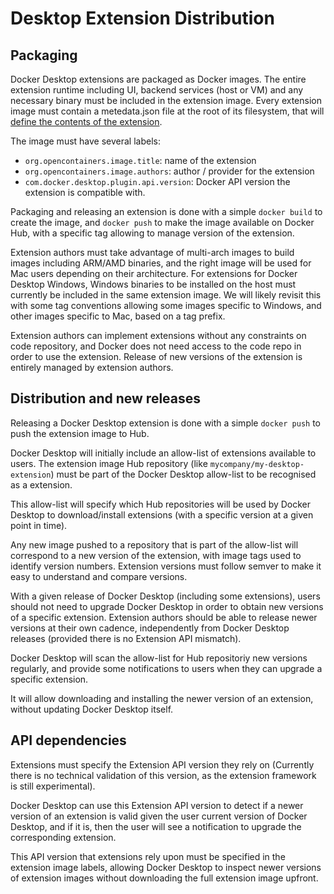 # Desktop Extension Distribution

## Packaging

Docker Desktop extensions are packaged as Docker images. The entire extension runtime including UI, backend services (host or VM) and any necessary binary must be included in the extension image.
Every extension image must contain a metedata.json file at the root of its filesystem, that will [define the contents of the extension](METADATA.md).

The image must have several labels:

- `org.opencontainers.image.title`: name of the extension
- `org.opencontainers.image.authors`: author / provider for the extension
- `com.docker.desktop.plugin.api.version`: Docker API version the extension is compatible with.

Packaging and releasing an extension is done with a simple `docker build` to create the image, and `docker push` to make the image available on Docker Hub, with a specific tag allowing to manage version of the extension.

Extension authors must take advantage of multi-arch images to build images including ARM/AMD binaries, and the right image will be used for Mac users depending on their architecture.
For extensions for Docker Desktop Windows, Windows binaries to be installed on the host must currently be included in the same extension image. We will likely revisit this with some tag conventions allowing some images specific to Windows, and other images specific to Mac, based on a tag prefix.

Extension authors can implement extensions without any constraints on code repository, and Docker does not need access to the code repo in order to use the extension. Release of new versions of the extension is entirely managed by extension authors.

## Distribution and new releases

Releasing a Docker Desktop extension is done with a simple `docker push` to push the extension image to Hub.

Docker Desktop will initially include an allow-list of extensions available to users. The extension image Hub repository (like `mycompany/my-desktop-extension`) must be part of the Docker Desktop allow-list to be recognised as a extension.

This allow-list will specify which Hub repositories will be used by Docker Desktop to download/install extensions (with a specific version at a given point in time).

Any new image pushed to a repository that is part of the allow-list will correspond to a new version of the extension, with image tags used to identify version numbers. Extension versions must follow semver to make it easy to understand and compare versions.

With a given release of Docker Desktop (including some extensions), users should not need to upgrade Docker Desktop in order to obtain new versions of a specific extension. Extension authors should be able to release newer versions at their own cadence, independently from Docker Desktop releases (provided there is no Extension API mismatch).

Docker Desktop will scan the allow-list for Hub repositoriy new versions regularly, and provide some notifications to users when they can upgrade a specific extension.

It will allow downloading and installing the newer version of an extension, without updating Docker Desktop itself.

## API dependencies

Extensions must specify the Extension API version they rely on (Currently there is no technical validation of this version, as the extension framework is still experimental).

Docker Desktop can use this Extension API version to detect if a newer version of an extension is valid given the user current version of Docker Desktop, and if it is, then the user will see a notification to upgrade the corresponding extension.

This API version that extensions rely upon must be specified in the extension image labels, allowing Docker Desktop to inspect newer versions of extension images without downloading the full extension image upfront.
